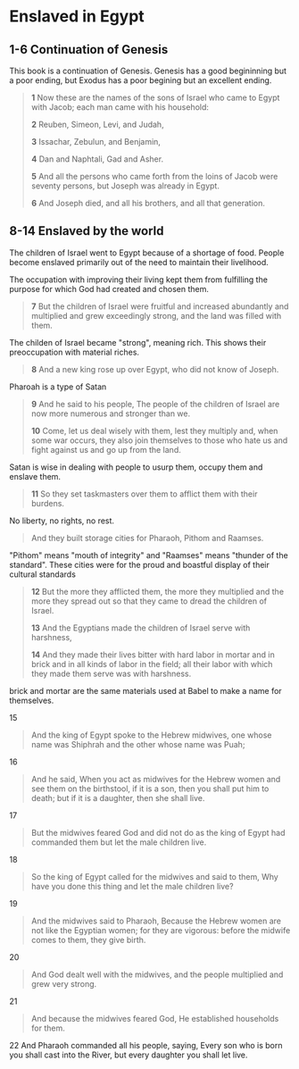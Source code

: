 # Enslaved in Egypt

## 1-6 Continuation of Genesis
This book is a continuation of Genesis. Genesis has a good begininning but a poor ending, but Exodus has a poor begining but an excellent ending.

> **1** Now these are the names of the sons of Israel who came to Egypt with Jacob; each man came with his household:
>
> **2** Reuben, Simeon, Levi, and Judah,
>
> **3** Issachar, Zebulun, and Benjamin,
>
> **4** Dan and Naphtali, Gad and Asher.
>
> **5** And all the persons who came forth from the loins of Jacob were seventy persons, but Joseph was already in Egypt.
>
> **6** And Joseph died, and all his brothers, and all that generation.


## 8-14 Enslaved by the world
The children of Israel went to Egypt because of a shortage of food. People become enslaved primarily out of the need to maintain their livelihood.

The occupation with improving their living kept them from fulfilling the purpose for which God had created and chosen them.

> **7** But the children of Israel were fruitful and increased abundantly and multiplied and grew exceedingly strong, and the land was filled with them.

The childen of Israel became "strong", meaning rich. This shows their preoccupation with material riches.

> **8** And a new king rose up over Egypt, who did not know of Joseph.

Pharoah is a type of Satan

> **9** And he said to his people, The people of the children of Israel are now more numerous and stronger than we.
>
> **10** Come, let us deal wisely with them, lest they multiply and, when some war occurs, they also join themselves to those who hate us and fight against us and go up from the land.

Satan is wise in dealing with people to usurp them, occupy them and enslave them.

> **11** So they set taskmasters over them to afflict them with their burdens. 

No liberty, no rights, no rest.
  
> And they built storage cities for Pharaoh, Pithom and Raamses.

"Pithom" means "mouth of integrity" and "Raamses" means "thunder of the standard". These cities were for the proud and boastful display of their cultural standards

> **12** But the more they afflicted them, the more they multiplied and the more they spread out so that they came to dread the children of Israel.
>
> **13** And the Egyptians made the children of Israel serve with harshness,
>
> **14** And they made their lives bitter with hard labor in mortar and in brick and in all kinds of labor in the field; all their labor with which they made them serve was with harshness.

brick and mortar are the same materials used at Babel to make a name for themselves.


15
> And the king of Egypt spoke to the Hebrew midwives, one whose name was Shiphrah and the other whose name was Puah;

16
> And he said, When you act as midwives for the Hebrew women and see them on the birthstool, if it is a son, then you shall put him to death; but if it is a daughter, then she shall live.

17
> But the midwives feared God and did not do as the king of Egypt had commanded them but let the male children live.

18
> So the king of Egypt called for the midwives and said to them, Why have you done this thing and let the male children live?

19
> And the midwives said to Pharaoh, Because the Hebrew women are not like the Egyptian women; for they are vigorous: before the midwife comes to them, they give birth.

20
> And God dealt well with the midwives, and the people multiplied and grew very strong.

21
> And because the midwives feared God, He established households for them.

22 And Pharaoh commanded all his people, saying, Every son who is born you shall cast into the River, but every daughter you shall let live.
